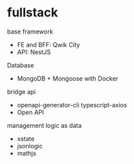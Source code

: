 # fullstack

base framework

- FE and BFF: Qwik City
- API: NestJS

Database

- MongoDB + Mongoose with Docker

bridge api

- openapi-generator-cli typescript-axios
- Open API

management logic as data

- xstate
- jsonlogic
- mathjs
